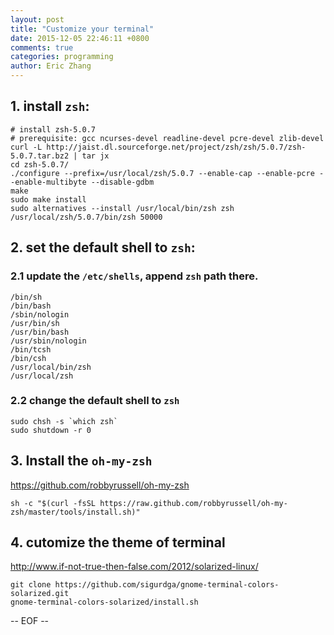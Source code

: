 ```yaml
---
layout: post
title: "Customize your terminal"
date: 2015-12-05 22:46:11 +0800
comments: true
categories: programming
author: Eric Zhang
---
```


## 1. install `zsh`:
```
# install zsh-5.0.7
# prerequisite: gcc ncurses-devel readline-devel pcre-devel zlib-devel
curl -L http://jaist.dl.sourceforge.net/project/zsh/zsh/5.0.7/zsh-5.0.7.tar.bz2 | tar jx
cd zsh-5.0.7/
./configure --prefix=/usr/local/zsh/5.0.7 --enable-cap --enable-pcre --enable-multibyte --disable-gdbm
make
sudo make install
sudo alternatives --install /usr/local/bin/zsh zsh /usr/local/zsh/5.0.7/bin/zsh 50000
```


## 2. set the default shell to `zsh`:
### 2.1 update the `/etc/shells`, append `zsh` path there.
```
/bin/sh
/bin/bash
/sbin/nologin
/usr/bin/sh
/usr/bin/bash
/usr/sbin/nologin
/bin/tcsh
/bin/csh
/usr/local/bin/zsh
/usr/local/zsh
```

### 2.2 change the default shell to `zsh`
```
sudo chsh -s `which zsh`
sudo shutdown -r 0
```

## 3. Install the `oh-my-zsh`
https://github.com/robbyrussell/oh-my-zsh
```
sh -c "$(curl -fsSL https://raw.github.com/robbyrussell/oh-my-zsh/master/tools/install.sh)"
```
## 4. cutomize the theme of terminal
http://www.if-not-true-then-false.com/2012/solarized-linux/

```
git clone https://github.com/sigurdga/gnome-terminal-colors-solarized.git
gnome-terminal-colors-solarized/install.sh
```

-- EOF --


